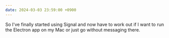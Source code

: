 ```yaml
---
date: 2024-03-03 23:59:00 +0900
---
```


So I've finally started using Signal and now have to work out if I want to run the Electron app on my Mac or just go without messaging there.
